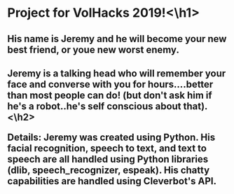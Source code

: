<h1>Project for VolHacks 2019!<\h1>

<p><h2>His name is Jeremy and he will become your new best friend, or youe new worst enemy.<h2></p>
<p><h2>Jeremy is a talking head who will remember your face and converse with you for hours....better than most people can do! (but don't ask him if he's a robot..he's self conscious about that).<\h2></p>

<p>Details: Jeremy was created using Python. His facial recognition, speech to text, and text to speech are all handled using Python libraries (dlib, speech_recognizer, espeak). His chatty capabilities are handled using Cleverbot's API.</p>


